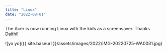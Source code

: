 ```yaml
---
title: "Linux"
date: "2022-08-01"
---
```


The Acer is now running Linux with the kids as a screensaver. Thanks Daithi!

![yo yo]({{ site.baseurl }}/assets/images/2022/IMG-20220725-WA0031.jpg)
